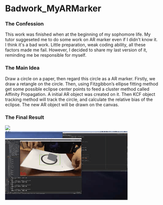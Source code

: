 # Badwork_MyARMarker
### The Confession
This work was finished when at the beginning of my sophomore life. My tutor suggeseted me to do some work on AR marker even if I didn't know it. I think it's a bad work. Little preparation, weak coding ability, all these factors made me fail. However, I decided to share my last version of it, reminding me be responsible for myself.
### The Main Idea
Draw a circle on a paper, then regard this circle as a AR marker. Firstly, we draw a retangle on the circle. Then, using Fitzgibbon’s ellipse fitting method get some possible eclipse center points to feed a cluster method called Affinity Propagation. A initial AR object was created on it. Then KCF object tracking method will track the circle, and calculate the relative bias of the eclipse. The new AR object will be drawn on the canvas.
### The Final Result
![](https://github.com/Sodagreenmario/Badwork_MyARMarker/raw/master/Test1.gif)  
![](https://github.com/Sodagreenmario/Badwork_MyARMarker/raw/master/Test2.gif)  

